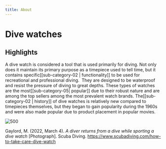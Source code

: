 ```yaml
---
title: About
---
```

# **Dive watches**

## Highlights

A dive watch is considered a tool that is used primarily for diving. Not only does it maintain its primary purpose as a timepiece used to tell time, but it contains specific[[sub-category-02 | functionality]] to be used for recreational and professional diving.  They are designed to be waterproof and resist the pressure of diving to great depths. These types of watches are the most[[sub-category-05| popular]] due to their robust nature and are among the top sellers among the most prevalent watch brands. The[[sub-category-02 | history]] of dive watches is relatively new compared to timepieces themselves, but they began to gain popularity during the 1960s and were also made popular due to product placement in popular movies.

![500](https://www.scubadiving.com/sites/default/files/styles/655_1x_/public/scuba/images/2022/03/seiko-dive-watch-scubadivingmag.march2022.jpg?itok=UNf9eb5N)

Gaylord, M. (2022, March 4). _A diver returns from a dive while sporting a dive watch_ [Photograph].
Scuba Diving. https://www.scubadiving.com/how-to-take-care-dive-watch
